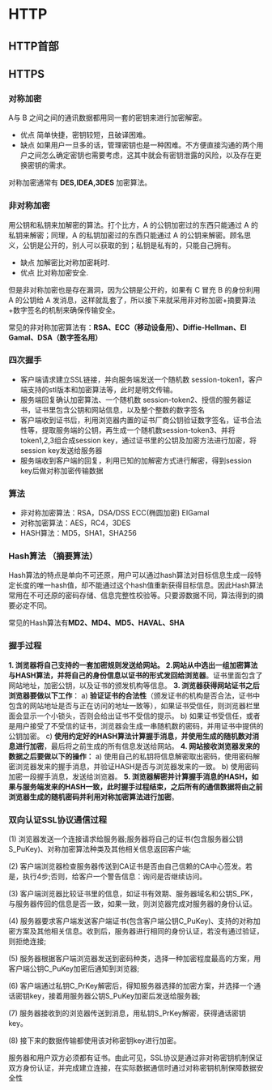 # HTTP

## HTTP首部





## HTTPS

### 对称加密

A与 B 之间之间的通讯数据都用同一套的密钥来进行加密解密。

- 优点
   简单快捷，密钥较短，且破译困难。
- 缺点
   如果用户一旦多的话，管理密钥也是一种困难。不方便直接沟通的两个用户之间怎么确定密钥也需要考虑，这其中就会有密钥泄露的风险，以及存在更换密钥的需求。

对称加密通常有 **DES,IDEA,3DES** 加密算法。

### 非对称加密

用公钥和私钥来加解密的算法。打个比方，A 的公钥加密过的东西只能通过 A 的私钥来解密；同理，A 的私钥加密过的东西只能通过 A 的公钥来解密。顾名思义，公钥是公开的，别人可以获取的到；私钥是私有的，只能自己拥有。

- 缺点
   加解密比对称加密耗时.
- 优点
   比对称加密安全.

但是非对称加密也是存在漏洞，因为公钥是公开的，如果有 C 冒充 B 的身份利用 A 的公钥给 A 发消息，这样就乱套了，所以接下来就采用非对称加密+摘要算法+数字签名的机制来确保传输安全。

常见的非对称加密算法有：**RSA、ECC（移动设备用）、Diffie-Hellman、El Gamal、DSA（数字签名用）**

### 四次握手

- 客户端请求建立SSL链接，并向服务端发送一个随机数 session-token1，客户端支持的stl版本和加密算法等，此时是明文传输。
- 服务端回复确认加密算法、一个随机数 session-token2、授信的服务器证书，证书里包含公钥和网站信息，以及整个整数的数字签名
- 客户端收到证书后，利用浏览器内置的证书厂商公钥验证数字签名，证书合法性等，提取服务端的公钥，再生成一个随机数session-token3、并将token1,2,3组合成session key，通过证书里的公钥及加密方法进行加密，将session key发送给服务器
- 服务端收到客户端的回复，利用已知的加解密方式进行解密，得到session key后做对称加密传输数据

### 算法

* 非对称加密算法：RSA，DSA/DSS ECC(椭圆加密) EIGamal
* 对称加密算法：AES，RC4，3DES 
* HASH算法：MD5，SHA1，SHA256

### Hash算法 （摘要算法）

Hash算法的特点是单向不可还原，用户可以通过hash算法对目标信息生成一段特定长度的唯一hash值，却不能通过这个hash值重新获得目标信息。因此Hash算法常用在不可还原的密码存储、信息完整性校验等。只要源数据不同，算法得到的摘要必定不同。

常见的Hash算法有**MD2、MD4、MD5、HAVAL、SHA**



### 握手过程

**1. 浏览器将自己支持的一套加密规则发送给网站。 2.网站从中选出一组加密算法与HASH算法，并将自己的身份信息以证书的形式发回给浏览器**。证书里面包含了网站地址，加密公钥，以及证书的颁发机构等信息。 
**3. 浏览器获得网站证书之后浏览器要做以下工作**： 
a)  **验证证书的合法性**（颁发证书的机构是否合法，证书中包含的网站地址是否与正在访问的地址一致等），如果证书受信任，则浏览器栏里面会显示一个小锁头，否则会给出证书不受信的提示。 
b)  如果证书受信任，或者是用户接受了不受信的证书，浏览器会生成一串随机数的密码，并用证书中提供的公钥加密。 
c)  **使用约定好的HASH算法计算握手消息，并使用生成的随机数对消息进行加密**，最后将之前生成的所有信息发送给网站。 
**4. 网站接收浏览器发来的数据之后要做以下的操作：** 
a) 使用自己的私钥将信息解密取出密码，使用密码解密浏览器发来的握手消息，并验证HASH是否与浏览器发来的一致。 
b)  使用密码加密一段握手消息，发送给浏览器。 
**5. 浏览器解密并计算握手消息的HASH，如果与服务端发来的HASH一致，此时握手过程结束，之后所有的通信数据将由之前浏览器生成的随机密码并利用对称加密算法进行加密**。

### 双向认证SSL协议通信过程

(1) 浏览器发送一个连接请求给服务器;服务器将自己的证书(包含服务器公钥S_PuKey)、对称加密算法种类及其他相关信息返回客户端;

(2) 客户端浏览器检查服务器传送到CA证书是否由自己信赖的CA中心签发。若是，执行4步;否则，给客户一个警告信息：询问是否继续访问。

(3) 客户端浏览器比较证书里的信息，如证书有效期、服务器域名和公钥S_PK，与服务器传回的信息是否一致，如果一致，则浏览器完成对服务器的身份认证。

(4) 服务器要求客户端发送客户端证书(包含客户端公钥C_PuKey)、支持的对称加密方案及其他相关信息。收到后，服务器进行相同的身份认证，若没有通过验证，则拒绝连接;

(5) 服务器根据客户端浏览器发送到密码种类，选择一种加密程度最高的方案，用客户端公钥C_PuKey加密后通知到浏览器;

(6) 客户端通过私钥C_PrKey解密后，得知服务器选择的加密方案，并选择一个通话密钥key，接着用服务器公钥S_PuKey加密后发送给服务器;

(7) 服务器接收到的浏览器传送到消息，用私钥S_PrKey解密，获得通话密钥key。

(8) 接下来的数据传输都使用该对称密钥key进行加密。

服务器和用户双方必须都有证书。由此可见，SSL协议是通过非对称密钥机制保证双方身份认证，并完成建立连接，在实际数据通信时通过对称密钥机制保障数据安全性